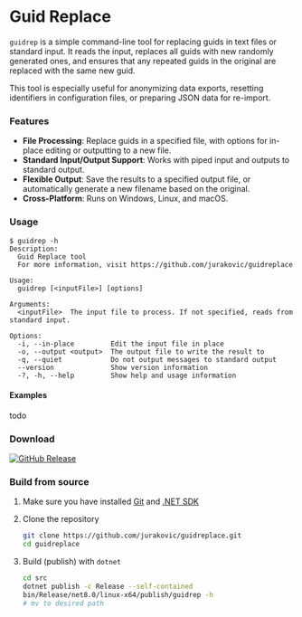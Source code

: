
# Guid Replace

`guidrep` is a simple command-line tool for replacing guids in text files or standard input. It reads the input, replaces all guids with new randomly generated ones, and ensures that any repeated guids in the original are replaced with the same new guid.

This tool is especially useful for anonymizing data exports, resetting identifiers in configuration files, or preparing JSON data for re-import.


### Features

- **File Processing**: Replace guids in a specified file, with options for in-place editing or outputting to a new file.
- **Standard Input/Output Support**: Works with piped input and outputs to standard output.
- **Flexible Output**: Save the results to a specified output file, or automatically generate a new filename based on the original.
- **Cross-Platform**: Runs on Windows, Linux, and macOS.

### Usage

```text
$ guidrep -h
Description:
  Guid Replace tool
  For more information, visit https://github.com/jurakovic/guidreplace

Usage:
  guidrep [<inputFile>] [options]

Arguments:
  <inputFile>  The input file to process. If not specified, reads from standard input.

Options:
  -i, --in-place         Edit the input file in place
  -o, --output <output>  The output file to write the result to
  -q, --quiet            Do not output messages to standard output
  --version              Show version information
  -?, -h, --help         Show help and usage information
```

#### Examples

todo

### Download

[![GitHub Release](https://img.shields.io/github/v/release/jurakovic/guidreplace)](https://github.com/jurakovic/guidreplace/releases/latest)

### Build from source

1. Make sure you have installed [Git](https://git-scm.com) and [.NET SDK](https://dotnet.microsoft.com/en-us/download)

2. Clone the repository

    ```bash
    git clone https://github.com/jurakovic/guidreplace.git
    cd guidreplace
    ```

3. Build (publish) with `dotnet`

    ```bash
    cd src
    dotnet publish -c Release --self-contained
    bin/Release/net8.0/linux-x64/publish/guidrep -h
    # mv to desired path
    ```
